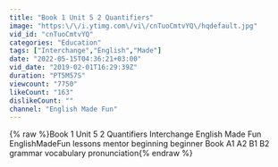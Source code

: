 ```yaml
---
title: "Book 1 Unit 5 2 Quantifiers"
image: "https:\/\/i.ytimg.com\/vi\/cnTuoCmtvYQ\/hqdefault.jpg"
vid_id: "cnTuoCmtvYQ"
categories: "Education"
tags: ["Interchange","English","Made"]
date: "2022-05-15T04:36:21+03:00"
vid_date: "2019-02-01T16:29:39Z"
duration: "PT5M57S"
viewcount: "7750"
likeCount: "163"
dislikeCount: ""
channel: "English Made Fun"
---
```

{% raw %}Book 1 Unit 5 2 Quantifiers Interchange English Made Fun EnglishMadeFun lessons mentor beginning beginner Book A1 A2 B1 B2 grammar vocabulary pronunciation{% endraw %}
